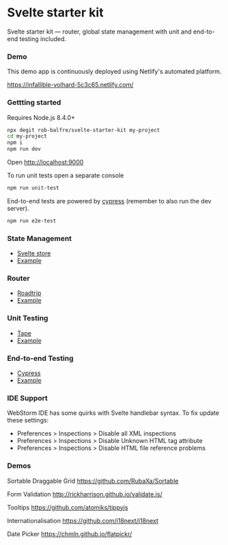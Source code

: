 # Svelte starter kit

Svelte starter kit — router, global state management with unit and end-to-end testing included.

### Demo
This demo app is continuously deployed using Netlify's automated platform.

https://infallible-volhard-5c3c65.netlify.com/

### Gettting started
Requires Node.js 8.4.0+ 

```bash
npx degit rob-balfre/svelte-starter-kit my-project
cd my-project
npm i
npm run dev
```

Open [http://localhost:9000](http://localhost:9000)

To run unit tests open a separate console
```bash
npm run unit-test
```

End-to-end tests are powered by [cypress](https://www.cypress.io/) (remember to also run the dev server).
```bash
npm run e2e-test
```

### State Management
* [Svelte store](https://svelte.technology/guide#state-management)
* [Example](https://github.com/rob-balfre/svelte-starter-kit/tree/master/src/store/index.js)

### Router
* [Roadtrip](https://github.com/Rich-Harris/roadtrip)
* [Example](https://github.com/rob-balfre/svelte-starter-kit/tree/master/src/routes/index.js)

### Unit Testing
* [Tape](https://github.com/substack/tape)
* [Example](https://github.com/rob-balfre/svelte-starter-kit/tree/master/src/store/methods/methods.spec.js)
 
### End-to-end Testing
* [Cypress](https://www.cypress.io/)
* [Example](https://github.com/rob-balfre/svelte-starter-kit/tree/master/cypress/integration/Counter.spec.js)
 
### IDE Support
WebStorm IDE has some quirks with Svelte handlebar syntax. To fix update these settings:
* Preferences > Inspections > Disable all XML inspections
* Preferences > Inspections > Disable Unknown HTML tag attribute
* Preferences > Inspections >  Disable HTML file reference problems


### Demos
Sortable Draggable Grid 
https://github.com/RubaXa/Sortable

Form Validation
http://rickharrison.github.io/validate.js/

Tooltips
https://github.com/atomiks/tippyjs

Internationalisation
https://github.com/i18next/i18next

Date Picker
https://chmln.github.io/flatpickr/

